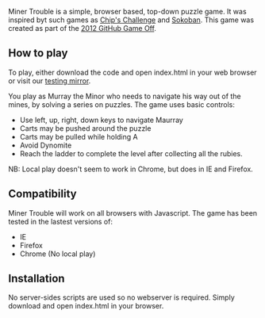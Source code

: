 Miner Trouble is a simple, browser based, top-down puzzle game. It was inspired byt such games as [Chip's Challenge](http://en.wikipedia.org/wiki/Chip's_Challenge) and [Sokoban](http://en.wikipedia.org/wiki/Sokoban). This game was created as part of the [2012 GitHub Game Off](https://github.com/blog/1303-github-game-off).

## How to play

To play, either download the code and open index.html in your web browser or visit our [testing mirror](http://game.no8hacks.com).

You play as Murray the Minor who needs to navigate his way out of the mines, by solving a series on puzzles. The game uses basic controls:
* Use left, up, right, down keys to navigate Maurray
* Carts may be pushed around the puzzle
* Carts may be pulled while holding A
* Avoid Dynomite
* Reach the ladder to complete the level after collecting all the rubies. 

NB: Local play doesn't seem to work in Chrome, but does in IE and Firefox.

## Compatibility

Miner Trouble will work on all browsers with Javascript. The game has been tested in the lastest versions of:
* IE
* Firefox
* Chrome (No local play)

## Installation

No server-sides scripts are used so no webserver is required. Simply download and open index.html in your browser.